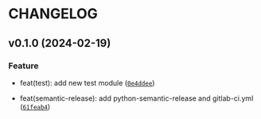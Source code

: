 # CHANGELOG



## v0.1.0 (2024-02-19)

### Feature

* feat(test): add new test module ([`0e4ddee`](https://gitlab.com/mcallara/semver3/-/commit/0e4ddee37541aacfc3de72d4d9d06a73327ba114))

* feat(semantic-release): add python-semantic-release and gitlab-ci.yml ([`61feab4`](https://gitlab.com/mcallara/semver3/-/commit/61feab473c2417cb609f6227af639c86e87bc56c))
